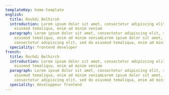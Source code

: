```yaml
---
templateKey: home-template
english:
  title: Roshdi Belhirsh
  introduction: Lorem ipsum dolor sit amet, consectetur adipiscing elit, sed do
    eiusmod temaliqua, enim ad minim veniam
  paragraph: Lorem ipsum dolor sit amet, consectetur adipiscing elit, sed do
    eiusmod temaliqua, enim ad minim veniamLorem ipsum dolor sit amet,
    consectetur adipiscing elit, sed do eiusmod temaliqua, enim ad minim veniam
  speciality: frontend developer
french:
  title: Rochdi Belhirch
  introduction: Lorem ipsum dolor sit amet, consectetur adipiscing elit, sed do
    eiusmod temaliqua, enim ad minim veniam
  paragraph: Lorem ipsum dolor sit amet, consectetur adipiscing elit, sed do
    eiusmod temaliqua, enim ad minim veniamLorem ipsum dolor sit amet,
    consectetur adipiscing elit, sed do eiusmod temaliqua, enim ad minim veniam
  speciality: développeur frontend
---
```


